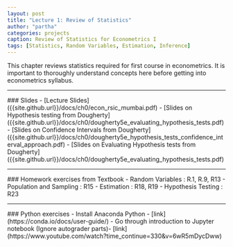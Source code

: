 ```yaml
---
layout: post
title: "Lecture 1: Review of Statistics"
author: "partha"
categories: projects
caption: Review of Statistics for Econometrics I
tags: [Statistics, Random Variables, Estimation, Inference]
---
```

  This chapter reviews statistics required for first course in econometrics. It is important to thoroughly understand concepts here before getting into econometrics syllabus.
<hr />
### Slides
- [Lecture Slides]({{site.github.url}}/docs/ch0/econ_rsic_mumbai.pdf)
- [Slides on Hypothesis testing from Dougherty]({{site.github.url}}/docs/ch0/dougherty5e_evaluating_hypothesis_tests.pdf)
- [Slides on Confidence Intervals from Dougherty]({{site.github.url}}/docs/ch0/dougherty5e_hypothesis_tests_confidence_interval_approach.pdf)
- [Slides on Evaluating Hypothesis tests from Dougherty]({{site.github.url}}/docs/ch0/dougherty5e_evaluating_hypothesis_tests.pdf)
<hr />
### Homework exercises from Textbook
- Random Variables : R.1, R.9, R13
- Population and Sampling : R15
- Estimation : R18, R19
- Hypothesis Testing : R23
<hr />
### Python exercises
- Install Anaconda Python - [link](https://conda.io/docs/user-guide/)
- Go through introduction to Jupyter notebook (Ignore autograder parts)- [link](https://www.youtube.com/watch?time_continue=330&v=6wR5mDycDww) 
